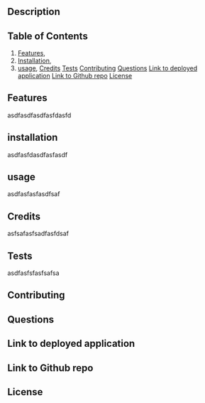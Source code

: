 # <Project Title>

## Description
<text>

## Table of Contents
1. [Features](#Features),
2. [Installation](#installation),
3. [usage](#usage),
[Credits](#Credits)
[Tests](#Tests)
[Contributing](#Contributing)
[Questions](#Questions)
[Link to deployed application](#link-to-deployed-applicatoin)
[Link to Github repo](#link-to-github-repo)
[License](#License)

## Features
asdfasdfasdfasfdasfd

## installation
asdfasfdasdfasfasdf

## usage
asdfasfasfasdfsaf

## Credits
asfsafasfsadfasfdsaf

## Tests
asdfasfsfasfsafsa

## Contributing

## Questions

## Link to deployed application

## Link to Github repo

## License

